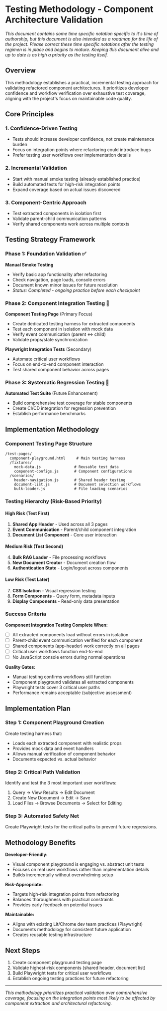 # Testing Methodology - Component Architecture Validation

_This document contains some time specific notation specific to it's time of authorship, but this document is also intended as a roadmap for the life of the project. Please correct these time specific notations after the testing regimen is in place and begins to mature. Keeping this document alive and up to date is as high a priority as the testing itself._

## Overview

This methodology establishes a practical, incremental testing approach for validating refactored component architectures. It prioritizes developer confidence and workflow verification over exhaustive test coverage, aligning with the project's focus on maintainable code quality.

## Core Principles

### 1. **Confidence-Driven Testing**
- Tests should increase developer confidence, not create maintenance burden
- Focus on integration points where refactoring could introduce bugs
- Prefer testing user workflows over implementation details

### 2. **Incremental Validation**
- Start with manual smoke testing (already established practice)
- Build automated tests for high-risk integration points
- Expand coverage based on actual issues discovered

### 3. **Component-Centric Approach**
- Test extracted components in isolation first
- Validate parent-child communication patterns
- Verify shared components work across multiple contexts

## Testing Strategy Framework

### Phase 1: Foundation Validation ✅
**Manual Smoke Testing**
- Verify basic app functionality after refactoring
- Check navigation, page loads, console errors
- Document known minor issues for future resolution
- *Status: Completed - ongoing practice before each checkpoint*

### Phase 2: Component Integration Testing 🎯
**Component Testing Page** (Primary Focus)
- Create dedicated testing harness for extracted components
- Test each component in isolation with mock data
- Verify event communication (parent ↔ child)
- Validate props/state synchronization

**Playwright Integration Tests** (Secondary)
- Automate critical user workflows
- Focus on end-to-end component interaction
- Test shared component behavior across pages

### Phase 3: Systematic Regression Testing 🔄
**Automated Test Suite** (Future Enhancement)
- Build comprehensive test coverage for stable components
- Create CI/CD integration for regression prevention
- Establish performance benchmarks

## Implementation Methodology

### Component Testing Page Structure
```
/test-pages/
  component-playground.html     # Main testing harness
  /fixtures/
    mock-data.js               # Reusable test data
    component-configs.js       # Component configurations
  /scenarios/
    header-navigation.js       # Shared header testing
    document-list.js           # Document selection workflows  
    bulk-loader.js             # File loading scenarios
```

### Testing Hierarchy (Risk-Based Priority)

#### **High Risk** (Test First)
1. **Shared App Header** - Used across all 3 pages
2. **Event Communication** - Parent/child component integration
3. **Document List Component** - Core user interaction

#### **Medium Risk** (Test Second)  
4. **Bulk RAG Loader** - File processing workflows
5. **New Document Creator** - Document creation flow
6. **Authentication State** - Login/logout across components

#### **Low Risk** (Test Later)
7. **CSS Isolation** - Visual regression testing
8. **Form Components** - Query form, metadata inputs
9. **Display Components** - Read-only data presentation

### Success Criteria

**Component Integration Testing Complete When:**
- [ ] All extracted components load without errors in isolation
- [ ] Parent-child event communication verified for each component
- [ ] Shared components (app-header) work correctly on all pages
- [ ] Critical user workflows function end-to-end
- [ ] No JavaScript console errors during normal operations

**Quality Gates:**
- Manual testing confirms workflows still function
- Component playground validates all extracted components
- Playwright tests cover 3 critical user paths
- Performance remains acceptable (subjective assessment)

## Implementation Plan

### Step 1: Component Playground Creation
Create testing harness that:
- Loads each extracted component with realistic props
- Provides mock data and event handlers
- Allows manual verification of component behavior
- Documents expected vs. actual behavior

### Step 2: Critical Path Validation  
Identify and test the 3 most important user workflows:
1. Query → View Results → Edit Document
2. Create New Document → Edit → Save  
3. Load Files → Browse Documents → Select for Editing

### Step 3: Automated Safety Net
Create Playwright tests for the critical paths to prevent future regressions.

## Methodology Benefits

**Developer-Friendly:**
- Visual component playground is engaging vs. abstract unit tests
- Focuses on real user workflows rather than implementation details
- Builds incrementally without overwhelming setup

**Risk-Appropriate:**
- Targets high-risk integration points from refactoring
- Balances thoroughness with practical constraints
- Provides early feedback on potential issues

**Maintainable:**
- Aligns with existing Lit/Chrome dev team practices (Playwright)
- Documents methodology for consistent future application  
- Creates reusable testing infrastructure

## Next Steps

1. Create component playground testing page
2. Validate highest-risk components (shared header, document list)
3. Build Playwright tests for critical user workflows
4. Establish ongoing testing practices for future refactoring

---

*This methodology prioritizes practical validation over comprehensive coverage, focusing on the integration points most likely to be affected by component extraction and architectural refactoring.*